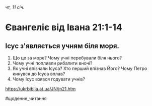 
_чт, 11 січ._

# Євангеліє від Івана 21:1-14

## Ісус з'являється учням біля моря.
1. Що це за море? Чому учні перебували біля нього?
2. Чому учні попливли рибалити вночі?
3. Як учні впізнали Ісуса? Хто перший впізнав Його? Чому Петро кинувся до Ісуса вплав?
4. Чому Ісус взявся годувати учнів?

https://ukrbiblia.at.ua/JN/jn21.htm 

#щоденне_читання
